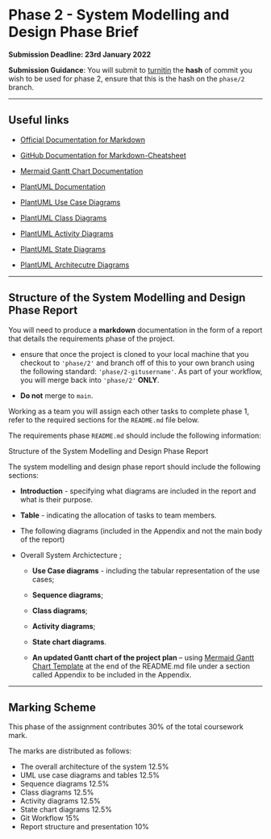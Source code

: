 # Phase 2 - System Modelling and Design Phase Brief

**Submission Deadline: 23rd January 2022**

**Submission Guidance**: You will submit to [turnitin](https://moodlecurrent.gre.ac.uk/mod/assign/view.php?id=2414632) the **hash** of commit you wish to be used for phase 2, ensure that this is the hash on the `phase/2` branch.

------

## Useful links

- [Official Documentation for Markdown](https://www.markdownguide.org/basic-syntax/)

- [GitHub Documentation for Markdown-Cheatsheet](https://github.com/adam-p/markdown-here/wiki/Markdown-Cheatsheet)

- [Mermaid Gantt Chart Documentation](https://mermaid-js.github.io/mermaid/#/gantt)

- [PlantUML Documentation](https://plantuml.com/use-case-diagram)

- [PlantUML Use Case Diagrams](https://www.plantuml.com/plantuml/uml/VP7DIWCn483lUOgn9tEe3x285Egoz51P4kXzs1rhC3zBPaBrxJLRT6iBNaBulYyJGZOicAK4h-xaZG91mCoAtrsSC6C072HbAv-U04_4AP0gJ0ComShGqR5GXWd5KPGL88Ffb-3Ww0GzPKuHFUpYQtgOcqE_kueC3IcFPsaMruvEBbrxuIn9cM2R8XSlA2x5ER7RY-CVKye2jceMD_1vY5sAZY9b5093DPrzPnIePa-Z6z3NsscgqnrB0-lr4zoRNl_hlv-drRp2OmND7YCUAJVgTtSEMwklKMUqKirBoKm_qup-2zevUKxrPvRcYhGtfBiXTglLXk9OWly2)

- [PlantUML Class Diagrams](https://plantuml.com/class-diagram)

- [PlantUML Activity Diagrams](https://plantuml.com/activity-diagram-beta)

- [PlantUML State Diagrams](https://plantuml.com/state-diagram)

- [PlantUML Architecutre Diagrams](https://plantuml.com/archimate-diagram)

-----

## Structure of the System Modelling and Design Phase Report

You will need to produce a **markdown** documentation in the form of a report that details the requirements phase of the project.

- ensure that once the project is cloned to your local machine that you checkout to `'phase/2'` and branch off of this to your own branch using the following standard: `'phase/2-gitusername'`. As part of your workflow, you will merge back into `'phase/2'` **ONLY**. 

- **Do not** merge to `main`.

Working as a team you will assign each other tasks to complete phase 1, refer to the required sections for the `README.md` file below.

The requirements phase `README.md` should include the following information:

Structure of the System Modelling and Design Phase Report

The system modelling and design phase report should include the following sections:

- **Introduction** - specifying what diagrams are included in the report and what is their purpose. 

- **Table** - indicating the allocation of tasks to team members.

- The following diagrams (included in the Appendix and not the main body of the report)

- Overall System Archictecture ;
 
   - **Use Case diagrams** - including the tabular representation of the use cases;
 
   - **Sequence diagrams**;
 
   - **Class diagrams**;
 
   - **Activity diagrams**;
 
   - **State chart diagrams**.

   - **An updated Gantt chart of the project plan** – using [Mermaid Gantt Chart Template](https://mermaid.live/edit#pako:eNpdUD1rwzAQ_SvHzTZYbiZtAdNOntKloOWwrqlILRXlPISQ_55TpRDaQ6DT--Chd8UleUaLR4oiLoKOBPlm2MNbgWAKdMy0VsqT8GvKKwnAh04_z_00Ve7Mi4QU4VDvCu5B6HyC51gyHYyD2fWD0dPBy-CbNCb54vw0WPoUfZMBKBb_N6bJK_hePCEWssU8IsxY3GZsbvofAhbGnccOV9ZvBa9VXIvUoepWdmh19ZRPDl28qY42SYdLXNBK3rjD7aeU0lp6gOyDpDzXan8bvt0BQFBqnQ) at the end of the README.md file under a section called Appendix to be included in the Appendix. 

-------------

## Marking Scheme

This phase of the assignment contributes 30% of the total coursework mark. 

The marks are distributed as follows:

- The overall architecture of the system    12.5%
- UML use case diagrams and tables          12.5%
- Sequence diagrams				            12.5%
- Class diagrams					        12.5%
- Activity diagrams	                        12.5%
- State chart diagrams                      12.5%
- Git Workflow        				        15%
- Report structure and presentation 	    10% 
